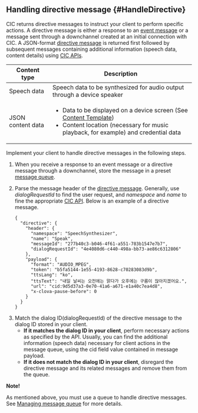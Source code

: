 ## Handling directive message {#HandleDirective}
CIC returns directive messages to instruct your client to perform specific actions. A directive message is either a response to an [event message](#SendEvent) or a message sent through a downchannel created at an initial connection with CIC. A JSON-format [directive message](/CIC/CIC_Message_Format.md#Directive) is returned first followed by subsequent messages containing additional information (speech data, content details) using [CIC APIs](/CIC/References/CIC_API.md).

| Content type            | Description                                             |
|---------------------|-------------------------------------------------|
| Speech data            | Speech data to be synthesized for audio output through a device speaker                  |
| JSON content data | <ul><li>Data to be displayed on a device screen (See <a href="/CIC/References/Content_Templates.md">Content Template</a>)</li><li>Content location (necessary for music playback, for example) and credential data</li></ul> |

Implement your client to handle directive messages in the following steps.

<ol>
<li><p>When you receive a response to an event message or a directive message through a downchannel, store the message in a preset <a href="#ManageMessageQ">message queue</a>.</p>
</li>
<li><p>Parse the message header of the <a href="/CIC/References/CIC_Message_Format.html#Directive">directive message</a>. Generally, use <em>dialogRequestId</em> to find the user request, and <em>namespace</em> and <em>name</em> to fine the appropriate <a href="/CIC/References/CIC_API.html">CIC API</a>. Below is an example of a directive message.</p>
<pre><code>{
  "directive": {
    "header": {
      "namespace": "SpeechSynthesizer",
      "name": "Speak",
      "messageId": "277b40c3-b046-4f61-a551-783b1547e7b7",
      "dialogRequestId": "4e4080d6-c440-498a-bb73-ae86c6312806"
    },
    "payload": {
      "format": "AUDIO_MPEG",
      "token": "b5fa5144-1e55-4193-8628-c70283083d9b",
      "ttsLang": "ko",
      "ttsText": "내일 날씨는 오전에는 맑다가 오후에는 구름이 많아지겠어요.",
      "url": "cid:9d5d37a3-0e70-41a6-a671-e1a40c7ea4d8",
      "x-clova-pause-before": 0
    }
  }
}
</code></pre>
</li>
<li>Match the dialog ID(dialogRequestId) of the directive message to the dialog ID stored in your client.
<ul>
<li><strong>If it matches the dialog ID in your client</strong>, perform necessary actions as specified by the API. Usually, you can find the additional information (speech data) necessary for client actions in the message queue, using the cid field value contained in message payload.</li>
<li><strong>If it does not match the dialog ID in your client</strong>, disregard the directive message and its related messages and remove them from the queue.</li>
</ul>
</li>
</ol>

<div class="note">
<p><strong>Note!</strong></p>
<p>As mentioned above, you must use a queue to handle directive messages. See <a href="#ManageMessageQ">Managing message queue</a> for more details.</p>
</div>